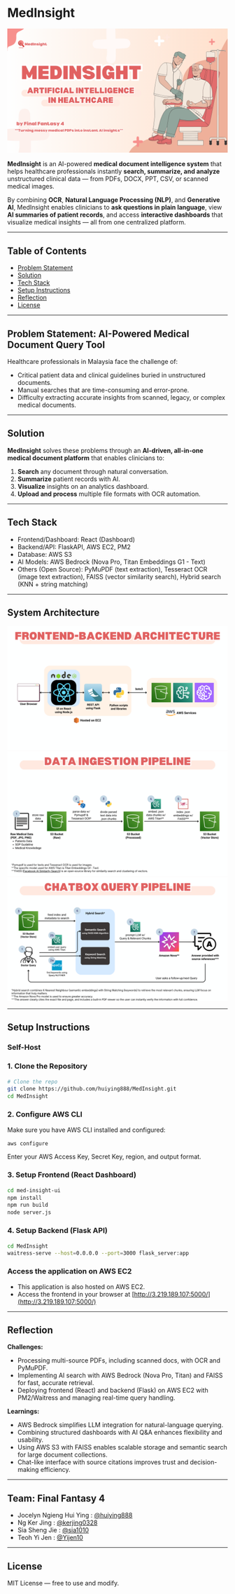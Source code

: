 # MedInsight

![MedInsight](assets/medinsight-photo.png)

**MedInsight** is an AI-powered **medical document intelligence system** that helps healthcare professionals instantly **search, summarize, and analyze** unstructured clinical data — from PDFs, DOCX, PPT, CSV, or scanned medical images.  

By combining **OCR**, **Natural Language Processing (NLP)**, and **Generative AI**, MedInsight enables clinicians to **ask questions in plain language**, view **AI summaries of patient records**, and access **interactive dashboards** that visualize medical insights — all from one centralized platform.

---
## Table of Contents

- [Problem Statement](#problem-statement-ai-driven-automation-for-business-growth)
- [Solution](#solution)
- [Tech Stack](#tech-stack)
- [Setup Instructions](#setup-instructions)
- [Reflection](#reflection)
- [License](#license)

---
## Problem Statement: AI-Powered Medical Document Query Tool
Healthcare professionals in Malaysia face the challenge of:  
- Critical patient data and clinical guidelines buried in unstructured documents.  
- Manual searches that are time-consuming and error-prone.  
- Difficulty extracting accurate insights from scanned, legacy, or complex medical documents.

---

## Solution

**MedInsight** solves these problems through an **AI-driven, all-in-one medical document platform** that enables clinicians to:
1. **Search** any document through natural conversation.  
2. **Summarize** patient records with AI.  
3. **Visualize** insights on an analytics dashboard.  
4. **Upload and process** multiple file formats with OCR automation.  

---

## Tech Stack

- Frontend/Dashboard: React (Dashboard)
- Backend/API: FlaskAPI, AWS EC2, PM2
- Database: AWS S3
- AI Models: AWS Bedrock (Nova Pro, Titan Embeddings G1 - Text)
- Others (Open Source): PyMuPDF (text extraction), Tesseract OCR (image text extraction), FAISS (vector similarity search), Hybrid search (KNN + string matching)
  
---

## System Architecture
![Frontend-Backend](assets/frontend-backend-architecture.png)
![Data-Ingestion-Pipeline](assets/data-ingestion-pipeline.png)
![Chatbox-Query-Pipeline](assets/chatbox-query-pipeline.png)

---

## Setup Instructions

### Self-Host
### 1. Clone the Repository
```bash
# Clone the repo
git clone https://github.com/huiying888/MedInsight.git
cd MedInsight
```
### 2. Configure AWS CLI
Make sure you have AWS CLI installed and configured:
```bash
aws configure
```
Enter your AWS Access Key, Secret Key, region, and output format.
### 3. Setup Frontend (React Dashboard)
```bash
cd med-insight-ui
npm install
npm run build
node server.js
```
### 4. Setup Backend (Flask API)
```bash
cd MedInsight
waitress-serve --host=0.0.0.0 --port=3000 flask_server:app
```

### Access the application on AWS EC2
- This application is also hosted on AWS EC2.
- Access the frontend in your browser at [http://3.219.189.107:5000/](http://3.219.189.107:5000/)

---

## Reflection

**Challenges:**
- Processing multi-source PDFs, including scanned docs, with OCR and PyMuPDF.  
- Implementing AI search with AWS Bedrock (Nova Pro, Titan) and FAISS for fast, accurate retrieval.  
- Deploying frontend (React) and backend (Flask) on AWS EC2 with PM2/Waitress and managing real-time query handling.  

**Learnings:**
- AWS Bedrock simplifies LLM integration for natural-language querying.  
- Combining structured dashboards with AI Q&A enhances flexibility and usability.  
- Using AWS S3 with FAISS enables scalable storage and semantic search for large document collections.  
- Chat-like interface with source citations improves trust and decision-making efficiency.

---

## Team: Final Fantasy 4

- Jocelyn Ngieng Hui Ying : [@huiying888](https://github.com/huiying888)
- Ng Ker Jing : [@kerjing0328](https://github.com/kerjing0328)
- Sia Sheng Jie : [@sia1010](https://github.com/sia1010)
- Teoh Yi Jen : [@Yijen10](https://github.com/Yijen10)

---

## License
MIT License — free to use and modify.
